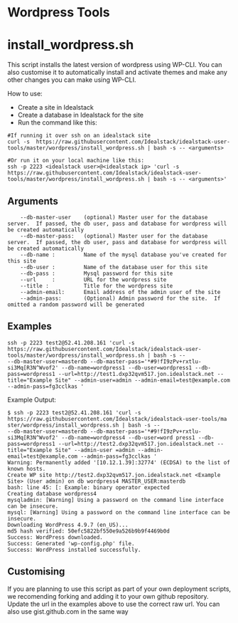 # Wordpress Tools


# install_wordpress.sh
This script installs the latest version of wordpress using WP-CLI.  You can also customise it to automatically install and activate themes and make any other
changes you can make using WP-CLI.

How to use:
- Create a site in Idealstack
- Create a database in Idealstack for the site
- Run the command like this: 

````
#If running it over ssh on an idealstack site
curl -s  https://raw.githubusercontent.com/Idealstack/idealstack-user-tools/master/wordpress/install_wordpress.sh | bash -s -- <arguments>

#Or run it on your local machine like this:
ssh -p 2223 <idealstack user>@<idealstack ip> 'curl -s  https://raw.githubusercontent.com/Idealstack/idealstack-user-tools/master/wordpress/install_wordpress.sh | bash -s -- <arguments>'
````

## Arguments

````
    --db-master-user    (optional) Master user for the database server.  If passed, the db user, pass and database for wordpress will be created automatically
    --db-master-pass:   (optional) Master user for the database server.  If passed, the db user, pass and database for wordpress will be created automatically
    --db-name :         Name of the mysql database you've created for this site
    --db-user :         Name of the database user for this site
    --db-pass :         Mysql password for this site
    --url     :         URL for the wordpress site
    --title :           Title for the wordpress site
    --admin-email:      Email address of the admin user of the site
    --admin-pass:       (Optional) Admin password for the site.  If omitted a random password will be generated  

````

## Examples


````
ssh -p 2223 test2@52.41.208.161 'curl -s  https://raw.githubusercontent.com/Idealstack/idealstack-user-tools/master/wordpress/install_wordpress.sh | bash -s --
--db-master-user=masterdb --db-master-pass='*#9!fI9zPv+rxtlu-si3Mq[R3N^Wvof2' --db-name=wordpress1 --db-user=wordpress1 --db-pass=wordpress1 --url=http://test1.dxp32qvm517.jon.idealstack.net --title="Example Site" --admin-user=admin --admin-email=test@example.com --admin-pass=fg3cclkas '

````

Example Output:

````
$ ssh -p 2223 test2@52.41.208.161 'curl -s  https://raw.githubusercontent.com/Idealstack/idealstack-user-tools/ma ster/wordpress/install_wordpress.sh | bash -s --
--db-master-user=masterdb --db-master-pass='*#9!fI9zPv+rxtlu-si3Mq[R3N^Wvof2' --db-name=wordpress4 --db-user=word press1 --db-pass=wordpress1 --url=http://test2.dxp32qvm517.jon.idealstack.net --title="Example Site" --admin-user =admin --admin-email=test@example.com --admin-pass=fg3cclkas '
Warning: Permanently added '[10.12.1.39]:32774' (ECDSA) to the list of known hosts.
Create WP site http://test2.dxp32qvm517.jon.idealstack.net <Example Site> (User admin) on db wordpress4 MASTER_USER:masterdb
bash: line 45: [: Example: binary operator expected
Creating database wordpress4
mysqladmin: [Warning] Using a password on the command line interface can be insecure.
mysql: [Warning] Using a password on the command line interface can be insecure.
Downloading WordPress 4.9.7 (en_US)...
md5 hash verified: 50efc5822bf550e9a526b9b9f4469b0d
Success: WordPress downloaded.
Success: Generated 'wp-config.php' file.
Success: WordPress installed successfully.
````

## Customising
If you are planning to use this script as part of your own deployment scripts, we recomending forking and adding it to your own github repository.  Update the url in the examples above to use the correct raw url.  You can also use gist.github.com in the same way
